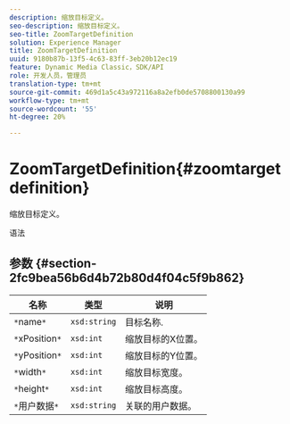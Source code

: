 ```yaml
---
description: 缩放目标定义。
seo-description: 缩放目标定义。
seo-title: ZoomTargetDefinition
solution: Experience Manager
title: ZoomTargetDefinition
uuid: 9180b87b-13f5-4c63-83ff-3eb20b12ec19
feature: Dynamic Media Classic，SDK/API
role: 开发人员，管理员
translation-type: tm+mt
source-git-commit: 469d1a5c43a972116a8a2efb0de5708800130a99
workflow-type: tm+mt
source-wordcount: '55'
ht-degree: 20%

---
```



# ZoomTargetDefinition{#zoomtargetdefinition}

缩放目标定义。

语法

## 参数 {#section-2fc9bea56b6d4b72b80d4f04c5f9b862}

| 名称 | 类型 | 说明 |
|---|---|---|
| `*`name`*` | `xsd:string` | 目标名称. |
| `*`xPosition`*` | `xsd:int` | 缩放目标的X位置。 |
| `*`yPosition`*` | `xsd:int` | 缩放目标的Y位置。 |
| `*`width`*` | `xsd:int` | 缩放目标宽度。 |
| `*`height`*` | `xsd:int` | 缩放目标高度。 |
| `*`用户数据`*` | `xsd:string` | 关联的用户数据。 |

